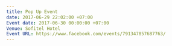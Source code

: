 ```yaml
---
title: Pop Up Event
date: 2017-06-29 22:02:00 +07:00
Event date: 2017-06-30 00:00:00 +07:00
Venue: Sofitel Hotel
Event URL: https://www.facebook.com/events/791347857687763/
---
```


